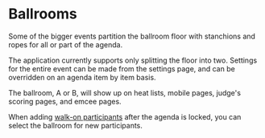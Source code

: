 # Ballrooms

Some of the bigger events partition the ballroom floor with stanchions and ropes for all or part of the agenda.

The application currently supports only splitting the floor into two.  Settings for the entire event can be made from the settings page, and can be overridden on an agenda item by item basis.

The ballroom, A or B, will show up on heat lists, mobile pages, judge's scoring pages, and emcee pages.

When adding [walk-on participants](./Scratches-and-Walk-ons) after the agenda is locked, you can select the ballroom for new participants.